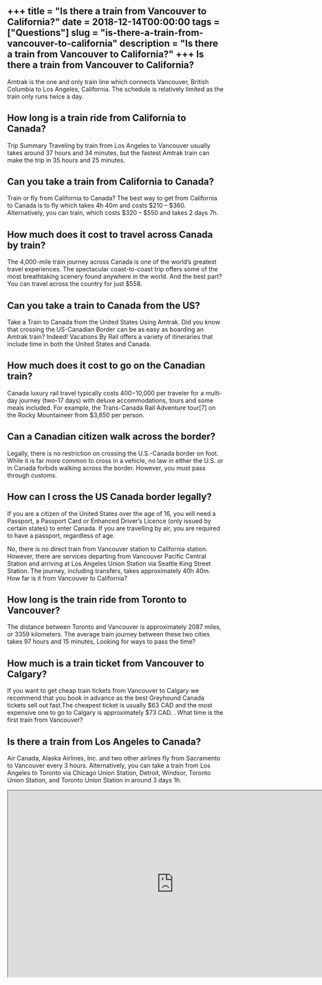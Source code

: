 +++
title = "Is there a train from Vancouver to California?"
date = 2018-12-14T00:00:00
tags = ["Questions"]
slug = "is-there-a-train-from-vancouver-to-california"
description = "Is there a train from Vancouver to California?"
+++
Is there a train from Vancouver to California?
----------------------------------------------

Amtrak is the one and only train line which connects Vancouver, British Columbia to Los Angeles, California. The schedule is relatively limited as the train only runs twice a day.

How long is a train ride from California to Canada?
---------------------------------------------------

Trip Summary Traveling by train from Los Angeles to Vancouver usually takes around 37 hours and 34 minutes, but the fastest Amtrak train can make the trip in 35 hours and 25 minutes.

Can you take a train from California to Canada?
-----------------------------------------------

Train or fly from California to Canada? The best way to get from California to Canada is to fly which takes 4h 40m and costs $210 – $360. Alternatively, you can train, which costs $320 – $550 and takes 2 days 7h.

How much does it cost to travel across Canada by train?
-------------------------------------------------------

The 4,000-mile train journey across Canada is one of the world’s greatest travel experiences. The spectacular coast-to-coast trip offers some of the most breathtaking scenery found anywhere in the world. And the best part? You can travel across the country for just $558.

Can you take a train to Canada from the US?
-------------------------------------------

Take a Train to Canada from the United States Using Amtrak. Did you know that crossing the US-Canadian Border can be as easy as boarding an Amtrak train? Indeed! Vacations By Rail offers a variety of itineraries that include time in both the United States and Canada.

How much does it cost to go on the Canadian train?
--------------------------------------------------

Canada luxury rail travel typically costs $400-$10,000 per traveler for a multi-day journey (two-17 days) with deluxe accommodations, tours and some meals included. For example, the Trans-Canada Rail Adventure tour\[7\] on the Rocky Mountaineer from $3,850 per person.

Can a Canadian citizen walk across the border?
----------------------------------------------

Legally, there is no restriction on crossing the U.S.-Canada border on foot. While it is far more common to cross in a vehicle, no law in either the U.S. or in Canada forbids walking across the border. However, you must pass through customs.

How can I cross the US Canada border legally?
---------------------------------------------

If you are a citizen of the United States over the age of 16, you will need a Passport, a Passport Card or Enhanced Driver’s Licence (only issued by certain states) to enter Canada. If you are travelling by air, you are required to have a passport, regardless of age.

No, there is no direct train from Vancouver station to California station. However, there are services departing from Vancouver Pacific Central Station and arriving at Los Angeles Union Station via Seattle King Street Station. The journey, including transfers, takes approximately 40h 40m. How far is it from Vancouver to California?

How long is the train ride from Toronto to Vancouver?
-----------------------------------------------------

The distance between Toronto and Vancouver is approximately 2087 miles, or 3359 kilometers. The average train journey between these two cities takes 97 hours and 15 minutes, Looking for ways to pass the time?

How much is a train ticket from Vancouver to Calgary?
-----------------------------------------------------

If you want to get cheap train tickets from Vancouver to Calgary we recommend that you book in advance as the best Greyhound Canada tickets sell out fast.The cheapest ticket is usually $63 CAD and the most expensive one to go to Calgary is approximately $73 CAD. . What time is the first train from Vancouver?

Is there a train from Los Angeles to Canada?
--------------------------------------------

Air Canada, Alaska Airlines, Inc. and two other airlines fly from Sacramento to Vancouver every 3 hours. Alternatively, you can take a train from Los Angeles to Toronto via Chicago Union Station, Detroit, Windsor, Toronto Union Station, and Toronto Union Station in around 3 days 1h.

<iframe allow="accelerometer; autoplay; clipboard-write; encrypted-media; gyroscope; picture-in-picture" allowfullscreen="" class="__youtube_prefs__  epyt-is-override  no-lazyload" data-no-lazy="1" data-origheight="433" data-origwidth="770" data-skipgform_ajax_framebjll="" height="433" id="_ytid_19899" loading="lazy" src="https://www.youtube.com/embed/qIxx6R9iSjg?enablejsapi=1&autoplay=0&cc_load_policy=0&cc_lang_pref=&iv_load_policy=1&loop=0&modestbranding=0&rel=1&fs=1&playsinline=0&autohide=2&theme=dark&color=red&controls=1&" title="YouTube player" width="770"></iframe>